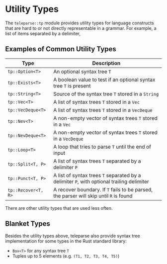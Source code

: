 # Utility Types

The `teleparse::tp` module provides utility types for language constructs that are hard to or not 
directly representable in a grammar. For example, a list of items separated by a delimiter,

## Examples of Common Utility Types

| Type | Description |
| ---- | ----------- |
| `tp::Option<T>` | An optional syntax tree `T` |
| `tp::Exists<T>` | A boolean value to test if an optional syntax tree `T` is present |
| `tp::String<T>` | Source of the syntax tree `T` stored in a `String` |
| `tp::Vec<T>`    | A list of syntax trees `T` stored in a `Vec` |
| `tp::VecDeque<T>`    | A list of syntax trees `T` stored in a `VecDeque` |
| `tp::Nev<T>`    | A non-empty vector of syntax trees `T` stored in a `Vec` |
| `tp::NevDeque<T>`    | A non-empty vector of syntax trees `T` stored in a `VecDeque` |
| `tp::Loop<T>`   | A loop that tries to parse `T` until the end of input |
| `tp::Split<T, P>` | A list of syntax trees `T` separated by a delimiter `P` |
| `tp::Punct<T, P>` | A list of syntax trees `T` separated by a delimiter `P`, with optional trailing delimiter |
| `tp::Recover<T, R>` | A recover boundary. If `T` fails to be parsed, the parser will skip until `R` is found |

There are other utility types that are used less often.

## Blanket Types

Besides the utility types above, teleparse also provide syntax tree implementation
for some types in the Rust standard library:

- `Box<T>` for any syntax tree `T`
- Tuples up to 5 elements (e.g. `(T1, T2, T3, T4, T5)`)
